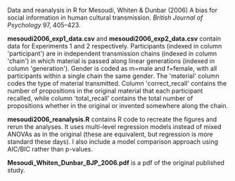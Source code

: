 Data and reanalysis in R for Mesoudi, Whiten & Dunbar (2006) A bias for social information in human cultural transmission. _British Journal of Psychology_ 97, 405–423.

**mesoudi2006_exp1_data.csv** and **mesoudi2006_exp2_data.csv** contain data for Experiments 1 and 2 respectively. Participants (indexed in column 'participant') are in independent transmission chains (indexed in column 'chain') in which material is passed along linear generations (indexed in column 'generation'). Gender is coded as m=male and f=female, with all participants within a single chain the same gender. The 'material' column codes the type of material transmitted. Column 'correct_recall' contains the number of propositions in the original material that each participant recalled, while column 'total_recall' contains the total number of propositions whether in the original or invented somewhere along the chain.

**mesoudi2006_reanalysis.R** contains R code to recreate the figures and rerun the analyses. It uses multi-level regression models instead of mixed ANOVAs as in the original (these are equivalent, but regression is more standard these days). I also include a model comparison approach using AIC/BIC rather than p-values.

**Mesoudi_Whiten_Dunbar_BJP_2006.pdf** is a pdf of the original published study.
